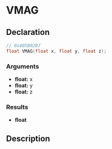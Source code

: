 # VMAG

## Declaration
```cpp
// 0x405B02B7
float VMAG(float x, float y, float z);
```

### Arguments
- **float:** x
- **float:** y
- **float:** z

### Results
- **float**

## Description
